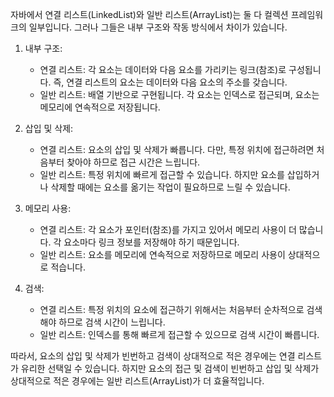 자바에서 연결 리스트(LinkedList)와 일반 리스트(ArrayList)는 둘 다 컬렉션 프레임워크의 일부입니다. 그러나 그들은 내부 구조와 작동 방식에서 차이가 있습니다.

1. 내부 구조:
   - 연결 리스트: 각 요소는 데이터와 다음 요소를 가리키는 링크(참조)로 구성됩니다. 즉, 연결 리스트의 요소는 데이터와 다음 요소의 주소를 갖습니다.
   - 일반 리스트: 배열 기반으로 구현됩니다. 각 요소는 인덱스로 접근되며, 요소는 메모리에 연속적으로 저장됩니다.

2. 삽입 및 삭제:
   - 연결 리스트: 요소의 삽입 및 삭제가 빠릅니다. 다만, 특정 위치에 접근하려면 처음부터 찾아야 하므로 접근 시간은 느립니다.
   - 일반 리스트: 특정 위치에 빠르게 접근할 수 있습니다. 하지만 요소를 삽입하거나 삭제할 때에는 요소를 옮기는 작업이 필요하므로 느릴 수 있습니다.

3. 메모리 사용:
   - 연결 리스트: 각 요소가 포인터(참조)를 가지고 있어서 메모리 사용이 더 많습니다. 각 요소마다 링크 정보를 저장해야 하기 때문입니다.
   - 일반 리스트: 요소를 메모리에 연속적으로 저장하므로 메모리 사용이 상대적으로 적습니다.

4. 검색:
   - 연결 리스트: 특정 위치의 요소에 접근하기 위해서는 처음부터 순차적으로 검색해야 하므로 검색 시간이 느립니다.
   - 일반 리스트: 인덱스를 통해 빠르게 접근할 수 있으므로 검색 시간이 빠릅니다.

따라서, 요소의 삽입 및 삭제가 빈번하고 검색이 상대적으로 적은 경우에는 연결 리스트가 유리한 선택일 수 있습니다. 하지만 요소의 접근 및 검색이 빈번하고 삽입 및 삭제가 상대적으로 적은 경우에는 일반 리스트(ArrayList)가 더 효율적입니다.
